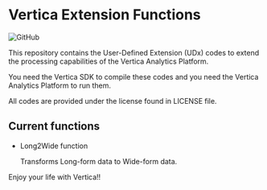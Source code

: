 # Vertica Extension Functions

![GitHub](https://img.shields.io/github/license/h-serizawa/vertica-extension-functions)

This repository contains the User-Defined Extension (UDx) codes to extend the processing capabilities of the Vertica Analytics Platform.

You need the Vertica SDK to compile these codes and you need the Vertica Analytics Platform to run them.

All codes are provided under the license found in LICENSE file.

## Current functions

- Long2Wide function

    Transforms Long-form data to Wide-form data.

Enjoy your life with Vertica!!
